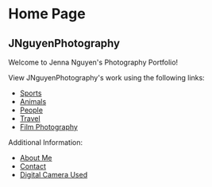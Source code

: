 # Home Page
## JNguyenPhotography

Welcome to Jenna Nguyen's Photography Portfolio!

View JNguyenPhotography's work using the following links:
* [Sports](./sports.md)
* [Animals](./animals.md)
* [People](./people.md)
* [Travel](./travel.md)
* [Film Photography](./film.md)

Additional Information:
* [About Me](./aboutme.md)
* [Contact](./contact.md)
* [Digital Camera Used](https://www.google.com/url?sa=i&url=https%3A%2F%2Fwww.bhphotovideo.com%2Fc%2Fproduct%2F945054-REG%2Fcanon_8595b003_eos_dig_rebel_t5i.html&psig=AOvVaw2HmgmIBbHsTYrXF2qaS6nK&ust=1648354256541000&source=images&cd=vfe&ved=0CAsQjRxqFwoTCJiO8KP04vYCFQAAAAAdAAAAABAT)
